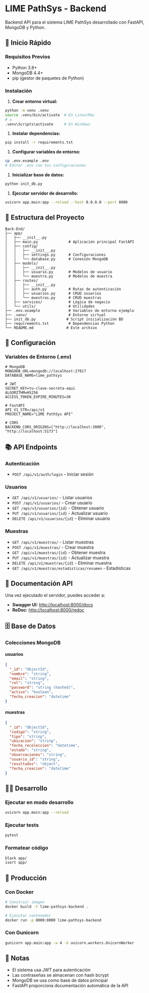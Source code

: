 # LIME PathSys - Backend

Backend API para el sistema LIME PathSys desarrollado con FastAPI, MongoDB y Python.

## 🚀 Inicio Rápido

### Requisitos Previos

- Python 3.8+
- MongoDB 4.4+
- pip (gestor de paquetes de Python)

### Instalación

1. **Crear entorno virtual:**

```bash
python -m venv .venv
source .venv/bin/activate  # En Linux/Mac
# o
.venv\Scripts\activate     # En Windows
```

1. **Instalar dependencias:**

```bash
pip install -r requirements.txt
```

1. **Configurar variables de entorno:**

```bash
cp .env.example .env
# Editar .env con tus configuraciones
```

1. **Inicializar base de datos:**

```bash
python init_db.py
```

1. **Ejecutar servidor de desarrollo:**

```bash
uvicorn app.main:app --reload --host 0.0.0.0 --port 8000
```

## 📁 Estructura del Proyecto

```text
Back-End/
├── app/
│   ├── __init__.py
│   ├── main.py              # Aplicación principal FastAPI
│   ├── config/
│   │   ├── __init__.py
│   │   ├── settings.py      # Configuraciones
│   │   └── database.py      # Conexión MongoDB
│   ├── models/
│   │   ├── __init__.py
│   │   ├── usuario.py       # Modelos de usuario
│   │   └── muestra.py       # Modelos de muestra
│   ├── routes/
│   │   ├── __init__.py
│   │   ├── auth.py          # Rutas de autenticación
│   │   ├── usuarios.py      # CRUD usuarios
│   │   └── muestras.py      # CRUD muestras
│   ├── services/            # Lógica de negocio
│   └── utils/               # Utilidades
├── .env.example             # Variables de entorno ejemplo
├── .venv/                   # Entorno virtual
├── init_db.py              # Script inicialización BD
├── requirements.txt         # Dependencias Python
└── README.md               # Este archivo
```

## 🔧 Configuración

### Variables de Entorno (.env)

```env
# MongoDB
MONGODB_URL=mongodb://localhost:27017
DATABASE_NAME=lime_pathsys

# JWT
SECRET_KEY=tu-clave-secreta-aqui
ALGORITHM=HS256
ACCESS_TOKEN_EXPIRE_MINUTES=30

# FastAPI
API_V1_STR=/api/v1
PROJECT_NAME="LIME PathSys API"

# CORS
BACKEND_CORS_ORIGINS=["http://localhost:3000", "http://localhost:5173"]
```

## 📚 API Endpoints

### Autenticación

- `POST /api/v1/auth/login` - Iniciar sesión

### Usuarios

- `GET /api/v1/usuarios/` - Listar usuarios
- `POST /api/v1/usuarios/` - Crear usuario
- `GET /api/v1/usuarios/{id}` - Obtener usuario
- `PUT /api/v1/usuarios/{id}` - Actualizar usuario
- `DELETE /api/v1/usuarios/{id}` - Eliminar usuario

### Muestras

- `GET /api/v1/muestras/` - Listar muestras
- `POST /api/v1/muestras/` - Crear muestra
- `GET /api/v1/muestras/{id}` - Obtener muestra
- `PUT /api/v1/muestras/{id}` - Actualizar muestra
- `DELETE /api/v1/muestras/{id}` - Eliminar muestra
- `GET /api/v1/muestras/estadisticas/resumen` - Estadísticas

## 🧪 Documentación API

Una vez ejecutado el servidor, puedes acceder a:

- **Swagger UI:** <http://localhost:8000/docs>
- **ReDoc:** <http://localhost:8000/redoc>

## 🗄️ Base de Datos

### Colecciones MongoDB

#### usuarios

```json
{
  "_id": "ObjectId",
  "nombre": "string",
  "email": "string",
  "rol": "string",
  "password": "string (hashed)",
  "activo": "boolean",
  "fecha_creacion": "datetime"
}
```

#### muestras

```json
{
  "_id": "ObjectId", 
  "codigo": "string",
  "tipo": "string",
  "ubicacion": "string",
  "fecha_recoleccion": "datetime",
  "estado": "string",
  "observaciones": "string",
  "usuario_id": "string",
  "resultados": "object",
  "fecha_creacion": "datetime"
}
```

## 🧑‍💻 Desarrollo

### Ejecutar en modo desarrollo

```bash
uvicorn app.main:app --reload
```

### Ejecutar tests

```bash
pytest
```

### Formatear código

```bash
black app/
isort app/
```

## 🚀 Producción

### Con Docker

```bash
# Construir imagen
docker build -t lime-pathsys-backend .

# Ejecutar contenedor
docker run -p 8000:8000 lime-pathsys-backend
```

### Con Gunicorn

```bash
gunicorn app.main:app -w 4 -k uvicorn.workers.UvicornWorker
```

## 📝 Notas

- El sistema usa JWT para autenticación
- Las contraseñas se almacenan con hash bcrypt
- MongoDB se usa como base de datos principal
- FastAPI proporciona documentación automática de la API
